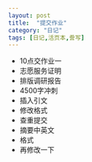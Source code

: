 ```yaml
---
layout: post
title:  "提交作业"
category: "日记"
tags: [日记,活页本,誊写]
---
```


- 10点交作业一
- 志愿服务证明
- 排版调研报告
- 4500字冲刺
- 插入引文
- 修改格式
- 查重提交
- 摘要中英文
- 格式
- 再修改一下
